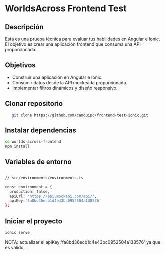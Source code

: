# WorldsAcross Frontend Test

## Descripción
Esta es una prueba técnica para evaluar tus habilidades en Angular e Ionic. El objetivo es crear una aplicación frontend que consuma una API proporcionada.

## Objetivos
- Construir una aplicación en Angular e Ionic.
- Consumir datos desde la API mockeada proporcionada.
- Implementar filtros dinámicos y diseño responsivo.

## Clonar repositorio

```bash
   git clone https://github.com/camquipc/frontend-test-ionic.git
```

## Instalar dependencias 

```bash
cd worlds-across-frontend
npm install 
```
## Variables de entorno

```bash

// src/environments/environments.ts

const environment = {
  production: false,
  apiUrl: 'https://api.mockapi.com/api/',
  apiKey:'fa8bd36ecb1d4e43bc0952504a138576'
};

```

## Iniciar el proyecto
```bash
ionic serve 
```

NOTA: actualizar el apiKey:'fa8bd36ecb1d4e43bc0952504a138576' ya que es valido.
